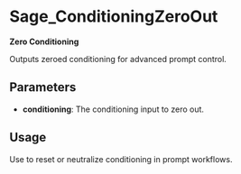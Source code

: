 # Sage_ConditioningZeroOut

**Zero Conditioning**

Outputs zeroed conditioning for advanced prompt control.

## Parameters
- **conditioning**: The conditioning input to zero out.

## Usage
Use to reset or neutralize conditioning in prompt workflows.
